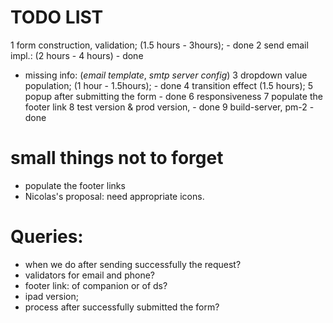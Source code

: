 # TODO LIST
1 form construction, validation; (1.5 hours - 3hours); - done
2 send email impl.: (2 hours - 4 hours) - done
  - missing info: (*email template*, *smtp server config*)
3 dropdown value population; (1 hour - 1.5hours); - done
4 transition effect (1.5 hours);
5 popup after submitting the form - done
6 responsiveness
7 populate the footer link
8 test version & prod version, - done
9 build-server, pm-2 - done

# small things not to forget
- populate the footer links
- Nicolas's proposal: need appropriate icons.

# Queries:
- when we do after sending successfully the request?
- validators for email and phone?
- footer link: of companion or of ds?
- ipad version;
- process after successfully submitted the form?